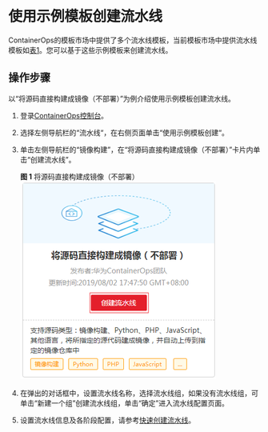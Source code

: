 # 使用示例模板创建流水线<a name="ops_01_0004"></a>

ContainerOps的模板市场中提供了多个流水线模板，当前模板市场中提供流水线模板如[表1](模板管理.md#table111331771574)。您可以基于这些示例模板来创建流水线。

## 操作步骤<a name="section1176510992411"></a>

以“将源码直接构建成镜像（不部署）”为例介绍使用示例模板创建流水线。

1.  登录[ContainerOps控制台](https://console.huaweicloud.com/swr/containerops/)。
2.  选择左侧导航栏的“流水线“，在右侧页面单击“使用示例模板创建“。
3.  单击左侧导航栏的“镜像构建”，在“将源码直接构建成镜像（不部署）”卡片内单击“创建流水线”。

    **图 1**  将源码直接构建成镜像（不部署）<a name="fig294564042418"></a>  
    ![](figures/将源码直接构建成镜像（不部署）.png "将源码直接构建成镜像（不部署）")

4.  在弹出的对话框中，设置流水线名称，选择流水线组，如果没有流水线组，可单击“新建一个组”创建流水线组，单击“确定”进入流水线配置页面。
5.  设置流水线信息及各阶段配置，请参考[快速创建流水线](快速创建流水线.md)。

